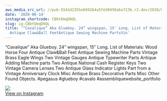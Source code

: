 ```yaml
---
aws_media_src_url: //pub-5541d2355e6941b4a5fe50450aba723b.r2.dev/2020/06/2020-06-14_22-51-34_UTC.jpg
date: '2020-06-14'
instagram_shortcode: CBbtOmqD6QL
slug: ig-CBbtOmqD6QL
title: '“Cavalique” Aka Glueboy. 24” wingspan, 15″ Long. List of Materials: Wood HorseFour
  Antique Claw&Ball FeetAntique Sewing Machine PartsVin'
---
```


“Cavalique” Aka Glueboy. 24” wingspan, 15″ Long. List of Materials: Wood Horse Four Antique Claw&Ball Feet Antique Sewing Machine Parts Vintage Brass Eagle Wings Two Vintage Gauges Antique Typewriter Parts Antique Adding Machine parts Two Antique National Cash Register Keys Two Vintage Camera Lenses Two Antique Glass Indicator Lights Part from a Vintage Anniversary Clock Misc Antique Brass Decorative Parts Misc Other Found Objects. #pegasus #glueboy #cavalo #assembliquewebsite\_portfolio 

![](//pub-5541d2355e6941b4a5fe50450aba723b.r2.dev/2020/06/2020-06-14_22-51-34_UTC.jpg)   
[View on Instagram](https://www.instagram.com/p/CBbtOmqD6QL/)
